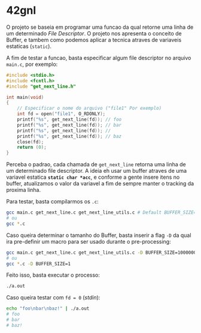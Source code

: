# 42gnl
O projeto se baseia em programar uma funcao da qual retorne uma linha de um determinado _File Descriptor_. O projeto nos apresenta o conceito de Buffer, e tambem como podemos aplicar a tecnica atraves de variaveis estaticas (`static`).

A fim de testar a funcao, basta especificar algum file descriptor no arquivo `main.c`, por exemplo:
```c
#include <stdio.h>
#include <fcntl.h>
#include "get_next_line.h"

int	main(void)
{
	// Especificar o nome do arquivo ("file1" Por exemplo)
	int	fd = open("file1", O_RDONLY);
	printf("%s", get_next_line(fd)); // foo
	printf("%s", get_next_line(fd)); // bar
	printf("%s", get_next_line(fd)); // 
	printf("%s", get_next_line(fd)); // baz
	close(fd);
	return (0);
}
```
Perceba o padrao, cada chamada de `get_next_line` retorna uma linha de um determinado file descriptor. A ideia eh usar um buffer atraves de uma variavel estatica **`static char *acc`**, e conforme a gente insere itens no buffer, atualizamos o valor da variavel a fim de sempre manter o tracking da proxima linha.

Para testar, basta compilarmos os `.c`:
```sh
gcc main.c get_next_line.c get_next_line_utils.c # Default BUFFER_SIZE=5
# ou
gcc *.c
```

Caso queira determinar o tamanho do Buffer, basta inserir a flag `-D` da qual ira pre-definir um macro para ser usado durante o pre-processing:
```sh
gcc main.c get_next_line.c get_next_line_utils.c -D BUFFER_SIZE=10000000
# ou
gcc *.c -D BUFFER_SIZE=1
```

Feito isso, basta executar o processo:
```sh
./a.out
```

Caso queira testar com `fd = 0` (_stdin_):
```sh
echo "foo\nbar\nbaz!" | ./a.out
# foo
# bar
# baz!
```
